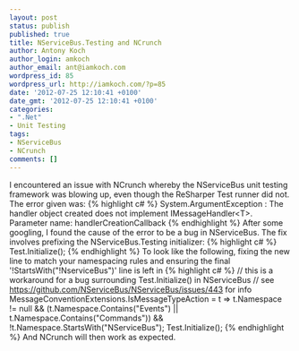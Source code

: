 ```yaml
---
layout: post
status: publish
published: true
title: NServiceBus.Testing and NCrunch
author: Antony Koch
author_login: amkoch
author_email: ant@iamkoch.com
wordpress_id: 85
wordpress_url: http://iamkoch.com/?p=85
date: '2012-07-25 12:10:41 +0100'
date_gmt: '2012-07-25 12:10:41 +0100'
categories:
- ".Net"
- Unit Testing
tags:
- NServiceBus
- NCrunch
comments: []
---
```

I encountered an issue with NCrunch whereby the NServiceBus unit testing framework was blowing up, even though the ReSharper Test runner did not.
The error given was:
{% highlight c# %}
System.ArgumentException : The handler object created does not implement IMessageHandler&lt;T&gt;.
Parameter name: handlerCreationCallback
{% endhighlight %}
After some googling, I found the cause of the error to be a bug in NServiceBus. The fix involves prefixing the NServiceBus.Testing initializer:
{% highlight c# %}
Test.Initialize();
{% endhighlight %}
To look like the following, fixing the new line to match your namespacing rules and ensuring the final '!StartsWith("!NserviceBus")' line is left in
{% highlight c# %}
 // this is a workaround for a bug surrounding Test.Initialize() in NServiceBus
 // see https://github.com/NServiceBus/NServiceBus/issues/443 for info
 MessageConventionExtensions.IsMessageTypeAction =
        t =&gt; t.Namespace != null
             &amp;&amp; (t.Namespace.Contains(&quot;Events&quot;) || t.Namespace.Contains(&quot;Commands&quot;))
             &amp;&amp; !t.Namespace.StartsWith(&quot;NServiceBus&quot;);
 Test.Initialize();
{% endhighlight %}
And NCrunch will then work as expected.
